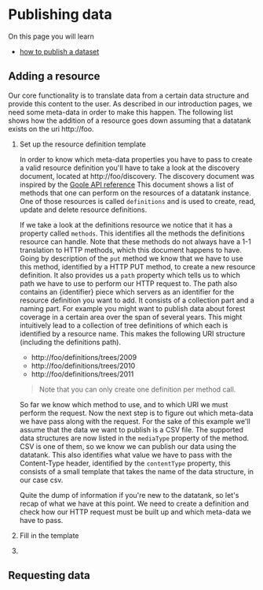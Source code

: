 # Publishing data

On this page you will learn

* [how to publish a dataset](#publish)

<a name="publish"></a>
## Adding a resource

Our core functionality is to translate data from a certain data structure and provide this content to the user. As described in our introduction pages, we need some meta-data in order to make this happen.
The following list shows how the addition of a resource goes down assuming that a datatank exists on the uri http://foo.

1. Set up the resource definition template

    In order to know which meta-data properties you have to pass to create a valid resource definition you'll have to take a look at the discovery document, located at http://foo/discovery.
    The discovery document was inspired by the [Goole API reference](https://developers.google.com/discovery/v1/reference/apis)
    This document shows a list of methods that one can perform on the resources of a datatank instance. One of those resources is called `definitions` and is used to create, read, update and delete resource definitions.

    If we take a look at the definitions resource we notice that it has a property called `methods`. This identifies all the methods the definitions resource can handle. Note that these methods do not always have a 1-1 translation to HTTP methods, which this document happens to have. Going by description of the  `put` method we know that we have to use this method, identified by a HTTP PUT method, to create a new resource definition. It also provides us a `path` property which tells us to which path we have to use to perform our HTTP request to. The path also contains an {identifier} piece which servers as an identifier for the resource definition you want to add. It consists of a collection part and a naming part. For example you might want to publish data about forest coverage in a certain area over the span of several years. This might intuitively lead to a collection of tree definitions of which each is identified by a resource name. This makes the following URI structure (including the definitions path).

    * http://foo/definitions/trees/2009
    * http://foo/definitions/trees/2010
    * http://foo/definitions/trees/2011

    > Note that you can only create one definition per method call.

    So far we know which method to use, and to which URI we must perform the request. Now the next step is to figure out which meta-data we have pass along with the request.
    For the sake of this example we'll assume that the data we want to publish is a CSV file. The supported data structures are now listed in the `mediaType` property of the method. CSV is one of them, so we know we can publish our data using the datatank. This also identifies what value we have to pass with the Content-Type header, identified by the `contentType` property, this consists of a small template that takes the name of the data structure, in our case csv.

    Quite the dump of information if you're new to the datatank, so let's recap of what we have at this point.
    We need to create a definition and check how our HTTP request must be built up and which meta-data we have to pass.


2. Fill in the template

3.

## Requesting data


